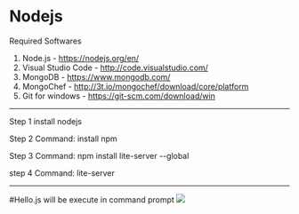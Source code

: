 # Nodejs


Required Softwares

1. Node.js - https://nodejs.org/en/
2. Visual Studio Code - http://code.visualstudio.com/
3. MongoDB - https://www.mongodb.com/
4. MongoChef - http://3t.io/mongochef/download/core/platform
5. Git for windows - https://git-scm.com/download/win

--------------------------------------------------------


Step 1
install nodejs

Step 2
Command:  install npm

Step 3
Command:  npm install lite-server --global

step 4
Command:  lite-server

-----------------------------
#Hello.js  will be execute in command prompt
<img src="https://s-media-cache-ak0.pinimg.com/originals/c4/c4/de/c4c4de894799252157ff0446577e2506.png"></img>
